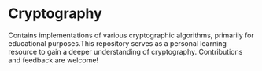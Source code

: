 # Cryptography
Contains implementations of various cryptographic algorithms, primarily for educational purposes.This repository serves as a personal learning resource to gain a deeper understanding of cryptography. Contributions and feedback are welcome!
